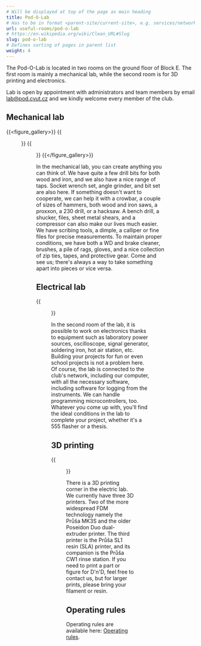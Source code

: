 ```yaml
---
# Will be displayed at top of the page as main heading
title: Pod-O-Lab
# Has to be in format <parent-site/current-site>, e.g. services/network (notice missing slash at the beginning)
url: useful-rooms/pod-o-lab
# https://en.wikipedia.org/wiki/Clean_URL#Slug
slug: pod-o-lab
# Defines sorting of pages in parent list
weight: 4
---
```


The Pod-O-Lab is located in two rooms on the ground floor of Block E. The first room is mainly a mechanical lab, while the second room is for 3D printing and electronics.

Lab is open by appointment with administrators and team members by email [lab@pod.cvut.cz](mailto:lab@pod.cvut.cz) and we kindly welcome every member of the club.

## Mechanical lab

{{<figure_gallery>}}
    {{<figure src="images/useful-rooms/pod-o-lab/mechlab_1.jpg" alt="Mechanical lab">}}
    {{<figure src="images/useful-rooms/pod-o-lab/mechlab_2.jpg" alt="Mechanical lab">}}
{{</figure_gallery>}}

In the mechanical lab, you can create anything you can think of. We have quite a few drill bits for both wood and iron, and we also have a nice range of taps. Socket wrench set, angle grinder, and bit set are also here. If something doesn't want to cooperate, we can help it with a crowbar, a couple of sizes of hammers, both wood and iron saws, a proxxon, a 230 drill, or a hacksaw.
A bench drill, a shucker, files, sheet metal shears, and a compressor can also make our lives much easier. We have scribing tools, a dimple, a calliper or fine files for precise measurements. To maintain proper conditions, we have both a WD and brake cleaner, brushes, a pile of rags, gloves, and a nice collection of zip ties, tapes, and protective gear. Come and see us; there's always a way to take something apart into pieces or vice versa.

## Electrical lab

{{<figure src="images/useful-rooms/pod-o-lab/ellab.jpg" alt="Electrical lab" imgop="rt_fit">}}

In the second room of the lab, it is possible to work on electronics thanks to equipment such as laboratory power sources, oscilloscope, signal generator, soldering iron, hot air station, etc. Building your projects for fun or even school projects is not a problem here. Of course, the lab is connected to the club's network, including our computer, with all the necessary software, including software for logging from the instruments. We can handle programming microcontrollers, too. Whatever you come up with, you'll find the ideal conditions in the lab to complete your project, whether it's a 555 flasher or a thesis.

## 3D printing

{{<figure src="images/useful-rooms/pod-o-lab/3dprint.jpg" alt="3D printing" imgop="rt_fit">}}

There is a 3D printing corner in the electric lab. We currently have three 3D printers. Two of the more widespread FDM technology namely the Průša MK3S and the older Poseidon Duo dual-extruder printer. The third printer is the Průša SL1 resin (SLA) printer, and its companion is the Průša CW1 rinse station. If you need to print a part or figure for D'n'D, feel free to contact us, but for larger prints, please bring your filament or resin.

## Operating rules

Operating rules are available here: [Operating rules](https://s3.pod.cvut.cz/common/provozni_rady/pod_o_lab/operating_rules_pod_o_lab_en.pdf).
